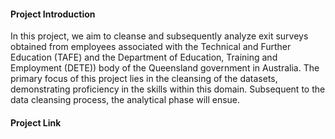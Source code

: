 #### Project Introduction
In this project, we aim to cleanse and subsequently analyze exit surveys obtained from employees associated with the Technical and Further Education (TAFE) and the Department of Education, Training and Employment (DETE)) body of the Queensland government in Australia. The primary focus of this project lies in the cleansing of the datasets, demonstrating proficiency in the skills within this domain. Subsequent to the data cleansing process, the analytical phase will ensue.

#### Project Link

